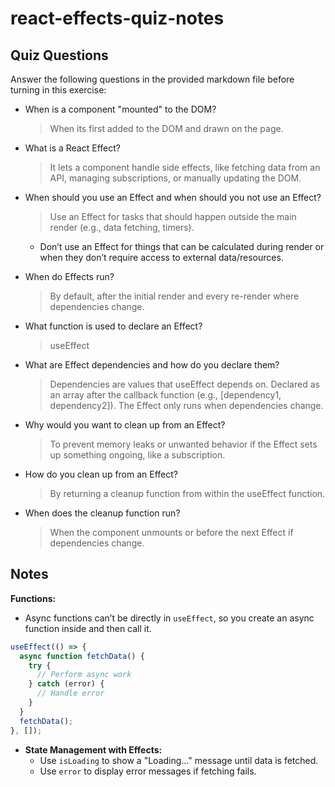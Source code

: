 # react-effects-quiz-notes

## Quiz Questions

Answer the following questions in the provided markdown file before turning in this exercise:

- When is a component "mounted" to the DOM?

  > When its first added to the DOM and drawn on the page.

- What is a React Effect?

  > It lets a component handle side effects, like fetching data from an API, managing subscriptions, or manually updating the DOM.

- When should you use an Effect and when should you not use an Effect?

  > Use an Effect for tasks that should happen outside the main render (e.g., data fetching, timers).

  - Don’t use an Effect for things that can be calculated during render or when they don’t require access to external data/resources.

- When do Effects run?

  > By default, after the initial render and every re-render where dependencies change.

- What function is used to declare an Effect?

  > useEffect

- What are Effect dependencies and how do you declare them?

  > Dependencies are values that useEffect depends on. Declared as an array after the callback function (e.g., [dependency1, dependency2]). The Effect only runs when dependencies change.

- Why would you want to clean up from an Effect?

  > To prevent memory leaks or unwanted behavior if the Effect sets up something ongoing, like a subscription.

- How do you clean up from an Effect?

  > By returning a cleanup function from within the useEffect function.

- When does the cleanup function run?
  > When the component unmounts or before the next Effect if dependencies change.

## Notes

**Functions:**

- Async functions can’t be directly in `useEffect`, so you create an async function inside and then call it.

```jsx
useEffect(() => {
  async function fetchData() {
    try {
      // Perform async work
    } catch (error) {
      // Handle error
    }
  }
  fetchData();
}, []);
```

- **State Management with Effects:**
  - Use `isLoading` to show a "Loading..." message until data is fetched.
  - Use `error` to display error messages if fetching fails.
